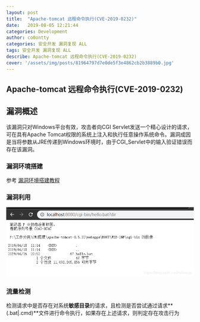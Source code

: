 ```yaml
---
layout: post
title:  "Apache-tomcat 远程命令执行(CVE-2019-0232)" 
date:   2019-08-05 12:21:44
categories: Development
author: co0ontty
categories: 安全开发 漏洞复现 ALL
tags: 安全开发 漏洞复现 ALL
describe: Apache-tomcat 远程命令执行(CVE-2019-0232)
cover: '/assets/img/posts/81964797d7e0de5f3e4862cb2b3889b0.jpg'
---
```


## Apache-tomcat 远程命令执行(CVE-2019-0232)

## 漏洞概述

该漏洞只对Windows平台有效，攻击者向CGI Servlet发送一个精心设计的请求，可在具有Apache Tomcat权限的系统上注入和执行任意操作系统命令。漏洞成因是当将参数从JRE传递到Windows环境时，由于CGI_Servlet中的输入验证错误而存在该漏洞。

### 漏洞环境搭建

参考 [漏洞环境搭建教程](https://blog.csdn.net/helloexp/article/details/89377270)

### 漏洞利用

![20190418140849747](/assets/img/posts/20190418140849747.png)

### 流量检测

检测请求中是否存在对系统**敏感目录**的请求，且检测是否尝试通过请求**(.bat|.cmd)**文件进行命令执行，如果存在上述请求，则判定存在攻击行为
